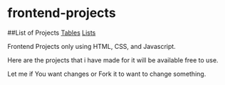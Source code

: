 # frontend-projects

##List of Projects
[Tables](https://prathaprathod.github.io/html/tables.html)
[Lists](https://prathaprathod.github.io/html/list.html)


Frontend Projects only using HTML, CSS, and Javascript.

Here are the projects that i have made for it will be available free to use.

Let me if You want changes or Fork it to want to change something.
